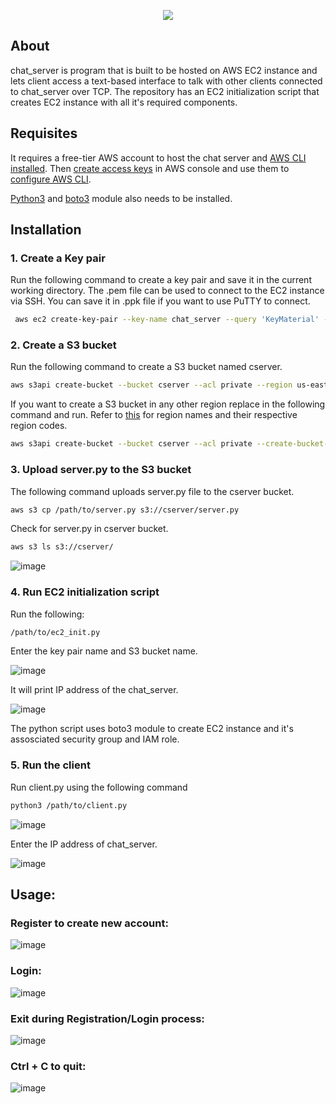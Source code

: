 <p align="center"><img src="https://github.com/hrs00/chat_server/assets/135930294/59321727-3830-4764-8120-ca7e440c4cfd"></p>

## About

chat_server is program that is built to be hosted on AWS EC2 instance and lets client access a text-based interface to talk with other clients connected to chat_server over TCP. The repository has an EC2 initialization script that creates EC2 instance with all it's required components.

## Requisites

It requires a free-tier AWS account to host the chat server and <a href="https://docs.aws.amazon.com/cli/latest/userguide/getting-started-install.html"> AWS CLI installed</a>. Then <a href="https://docs.aws.amazon.com/powershell/latest/userguide/pstools-appendix-sign-up.html">create access keys</a> in AWS console and use them to <a href="https://aws.amazon.com/getting-started/guides/setup-environment/module-three/">configure AWS CLI</a>.

<a href="https://www.python.org/downloads/">Python3</a> and <a href="https://pypi.org/project/boto3/">boto3</a> module also needs to be installed.


## Installation

### 1. Create a Key pair

Run the following command to create a key pair and save it in the current working directory. The .pem file can be used to connect to the EC2 instance via SSH.
You can save it in .ppk file if you want to use PuTTY to connect.

```bash
 aws ec2 create-key-pair --key-name chat_server --query 'KeyMaterial' --output text > chat_server.pem
```

### 2. Create a S3 bucket

Run the following command to create a S3 bucket named cserver.

```bash
aws s3api create-bucket --bucket cserver --acl private --region us-east-1
```


If you want to create a S3 bucket in any other region replace <region-code> in the following command and run. Refer to <a href="https://docs.aws.amazon.com/general/latest/gr/rande.html#region-names-codes">this</a> for region names and their respective region codes. 

```bash
aws s3api create-bucket --bucket cserver --acl private --create-bucket-configuration LocationConstraint="<region-code>" --region <region-code>
```

### 3. Upload server.py to the S3 bucket

The following command uploads server.py file to the cserver bucket.
 
```bash
aws s3 cp /path/to/server.py s3://cserver/server.py
```
Check for server.py in cserver bucket.

```bash
aws s3 ls s3://cserver/
```
![image](https://github.com/hrs00/chat_server/assets/135930294/693794b6-58d9-4aa7-aa97-454f67279684)

### 4. Run EC2 initialization script

Run the following:

```bash
/path/to/ec2_init.py
```
Enter the key pair name and S3 bucket name.

![image](https://github.com/hrs00/chat_server/assets/135930294/0fb1fdc5-3482-4e1f-a247-1a2d5995fb60)
  
It will print IP address of the chat_server.

![image](https://github.com/hrs00/chat_server/assets/135930294/a7ebe18c-f348-40cb-b5bf-6a3f155ba69e)
 
The python script uses boto3 module to create EC2 instance and it's assosciated security group and IAM role.
  
### 5. Run the client

Run client.py using the following command

```bash
python3 /path/to/client.py
```
 
![image](https://github.com/hrs00/chat_server/assets/135930294/e31153cd-9888-4ae2-abcf-fdb9c2f98119)

Enter the IP address of chat_server.

  
![image](https://github.com/hrs00/chat_server/assets/135930294/4492454b-819f-451f-bd64-4a345904eca1)

## Usage:
  
### Register to create new account:

![image](https://github.com/hrs00/chat_server/assets/135930294/5f5d17d4-5976-4514-97d5-da8371b1be60)

  
### Login:
  
![image](https://github.com/hrs00/chat_server/assets/135930294/9cbd7b7f-1ba5-4a0f-9966-c39ded2780f5)


### Exit during Registration/Login process:
  
![image](https://github.com/hrs00/chat_server/assets/135930294/3322b3e0-8241-478d-85ee-32a4422dbf01)


### Ctrl + C to quit:
 
![image](https://github.com/hrs00/chat_server/assets/135930294/296fc662-c830-4b97-9808-d0fadc774046)


  













